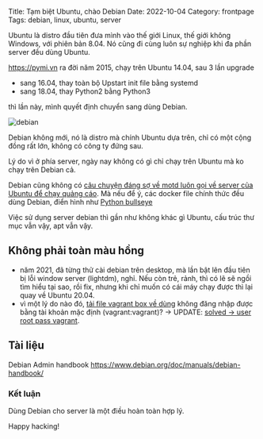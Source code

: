 Title: Tạm biệt Ubuntu, chào Debian
Date: 2022-10-04
Category: frontpage
Tags: debian, linux, ubuntu, server

Ubuntu là distro đầu tiên đưa mình vào thế giới Linux, thế giới không Windows, với phiên bản 8.04.
Nó cũng đi cùng luôn sự nghiệp khi đa phần server đều dùng Ubuntu.

<https://pymi.vn> ra đời năm 2015, chạy trên Ubuntu 14.04, sau 3 lần upgrade

- sang 16.04, thay toàn bộ Upstart init file bằng systemd
- sang 18.04, thay Python2 bằng Python3

thì lần này, mình quyết định chuyển sang dùng Debian.

![debian](https://www.debian.org/Pics/debian-logo-1024x576.png)

Debian không mới, nó là distro mà chính Ubuntu dựa trên, chỉ có một cộng đồng rất lớn,
không có công ty đứng sau.

Lý do vì ở phía server, ngày nay không có gì chỉ chạy trên Ubuntu mà ko chạy
trên Debian cả.

Debian cũng không có [câu chuyện đáng sợ về motd luôn gọi về server của Ubuntu để
chạy quảng cáo](https://blog.bityard.net/articles/2019/August/rabbit-holes-the-secret-to-technical-expertise). Mà nếu để ý, các docker file chính thức đều dùng Debian, điển hình
như [Python bullseye](https://github.com/docker-library/python/tree/master/3.11-rc/bullseye)

Việc sử dụng server debian thì gần như không khác gì Ubuntu, cấu trúc thư mục vẫn vậy,
apt vẫn vậy.

## Không phải toàn màu hồng
- năm 2021, đã từng thử cài debian trên desktop, mà lần bật lên đầu tiên bị lỗi window server (lightdm), nghỉ.
Nếu còn trẻ, rảnh, thì có lẽ sẽ ngồi tìm hiểu tại sao, rồi fix, nhưng khi chỉ muốn có cái máy chạy được thì lại quay về Ubuntu 20.04.
- vì một lý do nào đó, [tải file vagrant box về dùng]({filename}/arch_virtualbox.md) không đăng nhập được bằng tài khoản mặc định (vagrant:vagrant)? -> UPDATE: [solved -> user root pass vagrant](https://salsa.debian.org/cloud-team/debian-vagrant-images/-/blob/1537c105c27e183d7b6e06a925d142cf373c5f6b/config_space/scripts/VAGRANT/10-rootpw).

## Tài liệu
Debian Admin handbook <https://www.debian.org/doc/manuals/debian-handbook/>

### Kết luận
Dùng Debian cho server là một điều hoàn toàn hợp lý.

Happy hacking!
